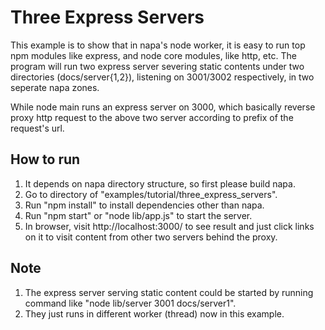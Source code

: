 # Three Express Servers
This example is to show that in napa's node worker, it is easy to run top npm modules like express, and node core modules, like http, etc.
The program will run two express server severing static contents under two directories (docs/server{1,2}), listening on 3001/3002 respectively, in two seperate napa zones.

While node main runs an express server on 3000, which basically reverse proxy http request to the above two server according to prefix of the request's url.

## How to run
1. It depends on napa directory structure, so first please build napa.
2. Go to directory of "examples/tutorial/three_express_servers".
2. Run "npm install" to install dependencies other than napa.
3. Run "npm start" or "node lib/app.js" to start the server.
4. In browser, visit http://localhost:3000/ to see result and just click links on it to visit content from other two servers behind the proxy.

## Note
1. The express server serving static content could be started by running command like "node lib/server 3001 docs/server1".
2. They just runs in different worker (thread) now in this example.
